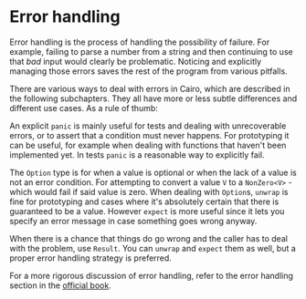 # Error handling

Error handling is the process of handling the possibility of failure. For
example, failing to parse a number from a string and then continuing to use that _bad_ input
would clearly be problematic. Noticing and explicitly managing those errors
saves the rest of the program from various pitfalls.

There are various ways to deal with errors in Cairo, which are described in the
following subchapters. They all have more or less subtle differences and different
use cases. As a rule of thumb:

An explicit `panic` is mainly useful for tests and dealing with unrecoverable errors, or to assert
that a condition must never happens. For prototyping it can be useful, for example when dealing with
functions that haven't been implemented yet. In tests `panic` is a reasonable way to explicitly
fail.

The `Option` type is for when a value is optional or when the lack of a value is
not an error condition. For attempting to convert a value `V` to a `NonZero<V>` - which would fail if said value is zero. When dealing with `Option`s, `unwrap` is fine for prototyping and cases
where it's absolutely certain that there is guaranteed to be a value. However `expect`
is more useful since it lets you specify an error message in case something goes
wrong anyway.

When there is a chance that things do go wrong and the caller has to deal with the
problem, use `Result`. You can `unwrap` and `expect` them as well, but a proper error handling strategy is preferred.

For a more rigorous discussion of error handling, refer to the error
handling section in the [official book][book].

[book]: https://book.cairo-lang.org/ch09-00-error-handling.html

